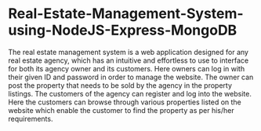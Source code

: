 # Real-Estate-Management-System-using-NodeJS-Express-MongoDB
The real estate management system is a web application designed for any real estate agency, which has an intuitive and effortless to use to interface for both its agency owner and its customers. Here owners can log in with their given ID and password in order to manage the website. The owner can post the property that needs to be sold by the agency in the property listings. The customers of the agency can register and log into the website. Here the customers can browse through various properties listed on the website which enable the customer to find the property as per his/her requirements.
